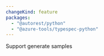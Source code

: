 ```yaml
---
changeKind: feature
packages:
  - "@autorest/python"
  - "@azure-tools/typespec-python"
---
```


Support generate samples